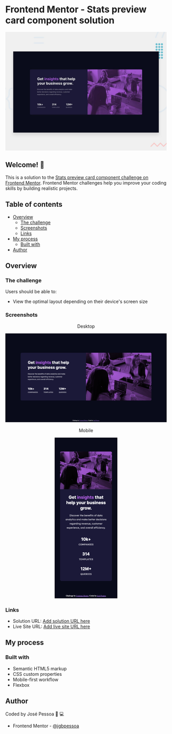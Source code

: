 # Frontend Mentor - Stats preview card component solution

<p align="center">
<img src="./design/desktop-preview.jpg"
     alt="Desktop Screenshot" width="600">
</p>

## Welcome! 👋

This is a solution to the [Stats preview card component challenge on Frontend Mentor](https://www.frontendmentor.io/challenges/stats-preview-card-component-8JqbgoU62). Frontend Mentor challenges help you improve your coding skills by building realistic projects.

## Table of contents

- [Overview](#overview)
  - [The challenge](#the-challenge)
  - [Screenshots](#screenshots)
  - [Links](#links)
- [My process](#my-process)
  - [Built with](#built-with)
- [Author](#author)

## Overview

### The challenge

Users should be able to:

- View the optimal layout depending on their device's screen size

### Screenshots

<p align="center">Desktop</p>

<p align="center">
<img src="./images/screenshot-desktop.png"
     alt="Desktop Screenshot" width="600">
</p>

<p align="center">Mobile</p>

<p align="center">
<img src="./images/screenshot-mobile.png"
     alt="Desktop Screenshot" height="500">
</p>

### Links

- Solution URL: [Add solution URL here](https://your-solution-url.com)
- Live Site URL: [Add live site URL here](https://your-live-site-url.com)

## My process

### Built with

- Semantic HTML5 markup
- CSS custom properties
- Mobile-first workflow
- Flexbox

## Author

Coded by José Pessoa 🧪 💻

- Frontend Mentor - [@jgbpessoa](https://www.frontendmentor.io/profile/jgbpessoa)
